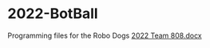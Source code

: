 # 2022-BotBall
Programming files for the Robo Dogs
[2022 Team 808.docx](https://github.com/Botball-808/2022-BotBall/files/8405075/2022.Team.808.docx)
